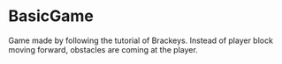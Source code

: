 # BasicGame
Game made by following the tutorial of Brackeys. Instead of player block moving forward, obstacles are coming at the player.
